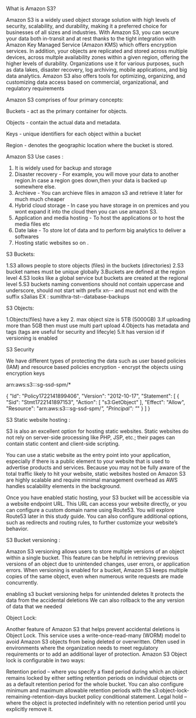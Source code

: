 
What is Amazon S3?

Amazon S3 is a widely used object storage solution with high levels of security, scalability, and durability, making it a preferred choice for businesses of all sizes and industries. With Amazon S3, you can secure your data both in-transit and at rest thanks to the tight integration with Amazon Key Managed Service (Amazon KMS) which offers encryption services. In addition, your objects are replicated and stored across multiple devices, across multple availability zones within a given region, offering the higher levels of durability. Organizations use it for various purposes, such as data lakes, disaster recovery, log archiving, mobile applications, and big data analytics. Amazon S3 also offers tools for optimizing, organizing, and customizing data access based on commercial, organizational, and regulatory requirements


Amazon S3 comprises of four primary concepts:

Buckets - act as the primary container for objects.

Objects - contain the actual data and metadata.

Keys - unique identifiers for each object within a bucket

Region - denotes the geographic location where the bucket is stored.


Amazon S3 Use cases :

1. It is widely used for backup and storage
2. Disaster recovery  - For example, you will move your data to another region.In case a region goes down,then your data is backed up somewhere else.
3. Archieve - You can archieve files in amazon s3 and retrieve it later for much much cheaper
4. Hybrid cloud storage - In case you have storage in on premices and you wont expand it into the cloud then you can use amazon S3.
5. Application and media hosting - To host the applications or to host the media files etc
6. Date lake - To store lot of data and to perform big analytics to deliver a softwares
7. Hosting static websites so on .

S3 Buckets: 

1.S3 allows people to store objects (files) in the buckets (directories)
2.S3 bucket names must be unique globally 
3.Buckets are defined at the region level 
4.S3 looks like a global service but buckets are created at the regional level 
5.S3 buckets naming conventions should not contain uppercase and underscore, should not start with prefix xn-- and must not end with the suffix s3alias
EX : sumithra-tst--database-backups

S3 Objects:

1.Objects(files) have a key 
2. max object size is 5TB (5000GB)
3.If uploading more than 5GB then must use multi part upload
4.Objects has metadata and tags (tags are useful for security and lifecyle)
5.It has version id if versioning is enabled

S3 Security

We have different types of protecting the data such as user based policies (IAM) and resource based policies 
encryption - encrypt the objects using encryption keys 

arn:aws:s3:::sg-ssd-spm/*

{
  "Id": "Policy1722141899406",
  "Version": "2012-10-17",
  "Statement": [
    {
      "Sid": "Stmt1722141897153",
      "Action": [
        "s3:GetObject"
      ],
      "Effect": "Allow",
      "Resource": "arn:aws:s3:::sg-ssd-spm/*",
      "Principal": "*"
    }
  ]
}


S3 Static website hosting :

S3 is also an excellent option for hosting static websites. Static websites do not rely on server-side processing like PHP, JSP, etc.; their pages can contain static content and client-side scripting.

You can use a static website as the entry point into your application, especially if there is a public element to your website that is used to advertise products and services. Because you may not be fully aware of the total traffic likely to hit your website, static websites hosted on Amazon S3 are highly scalable and require minimal management overhead as AWS handles scalability elements in the background.

Once you have enabled static hosting, your S3 bucket will be accessible via a website endpoint URL. This URL can access your website directly, or you can configure a custom domain name using Route53. You will explore Route53 later in this study guide. You can also configure additional options, such as redirects and routing rules, to further customize your website’s behavior.




S3 Bucket versioning :

Amazon S3 versioning allows users to store multiple versions of an object within a single bucket. This feature can be helpful in retrieving previous versions of an object due to unintended changes, user errors, or application errors. When versioning is enabled for a bucket, Amazon S3 keeps multiple copies of the same object, even when numerous write requests are made concurrently.

enabling s3 bucket versioning helps for unintended deletes 
It protects the data from the accidental deletions 
We can also rollback to the any version of data that we needed 

Object Lock:

Another feature of Amazon S3 that helps prevent accidental deletions is Object Lock. This service uses a write-once-read-many (WORM) model to avoid Amazon S3 objects from being deleted or overwritten. Often used in environments where the organization needs to meet regulatory requirements or to add an additional layer of protection. Amazon S3 Object lock is configurable in two ways:

Retention period – where you specify a fixed period during which an object remains locked by either setting retention periods on individual objects or as a default retention period for the whole bucket. You can also configure minimum and maximum allowable retention periods with the s3:object-lock-remaining-retention-days bucket policy conditional statement.
Legal hold – where the object is protected indefinitely with no retention period until you explicitly remove it.
